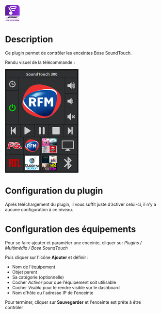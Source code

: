 ![capture](../images/icon-48.png)

# Description 

Ce plugin permet de contrôler les enceintes Bose SoundTouch.

Rendu visuel de la télécommande :

![capture](../images/capture.png)


# Configuration du plugin

Après téléchargement du plugin, il vous suffit juste d’activer celui-ci, il n’y a aucune configuration à ce niveau.


# Configuration des équipements

Pour se faire ajouter et paraméter une enceinte, cliquer sur *Plugins / Multimédia / Bose SoundTouch*

Puis cliquer sur l'icône **Ajouter** et définir :

- Nom de l'équipement
- Objet parent
- Sa catégorie (optionnelle)
- Cocher *Activer* pour que l'équipement soit utilisable
- Cocher *Visible* pour le rendre visible sur le dashboard
- Nom d'hôte ou l'adresse IP de l'enceinte

Pour terminer, cliquer sur **Sauvegarder** et l'enceinte est prête à être contrôler

